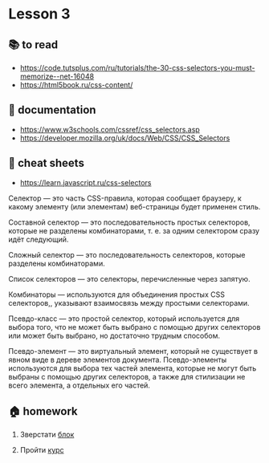 
# Lesson 3

<!-- ## :computer: to do -->

## :books: to read
* https://code.tutsplus.com/ru/tutorials/the-30-css-selectors-you-must-memorize--net-16048
* https://html5book.ru/css-content/

## :notebook: documentation
* https://www.w3schools.com/cssref/css_selectors.asp
* https://developer.mozilla.org/uk/docs/Web/CSS/CSS_Selectors

## :pushpin: cheat sheets
* https://learn.javascript.ru/css-selectors

<!-- ## :octocat: advanced -->
<!-- * https://css-tricks.com/restricting-a-pseudo-element-to-its-parents-border-box/ -->

Селектор — это часть CSS-правила, которая сообщает браузеру, к какому элементу
(или элементам) веб-страницы будет применен стиль.

Составной селектор — это последовательность простых селекторов, которые не разделены комбинаторами, т. е. за одним селектором сразу идёт следующий.

Сложный селектор — это последовательность селекторов, которые разделены комбинаторами.

Список селекторов — это селекторы, перечисленные через запятую.

Комбинаторы  — используются  для объединения простых CSS селекторов,, указывают взаимосвязь между простыми селекторами.

Псевдо-класс — это простой селектор, который используется для выбора того, что не может быть выбрано с помощью других селекторов или может быть выбрано, но достаточно трудным способом.

Псевдо-элемент — это виртуальный элемент, который не существует в явном виде в дереве элементов документа. Псевдо-элементы используются для выбора тех частей элемента, которые не могут быть выбраны с помощью других селекторов, а также для стилизации не всего элемента, а отдельных его частей.

## :house: homework
1. Зверстати [блок](https://www.figma.com/file/vspjkRsceA8wKL0WRATivD/Untitled?node-id=1%3A3)

2. Пройти [курс](https://flukeout.github.io/)


<!-- ## :muscle: practice -->

  
<!-- ## :nerd_face: in addition
